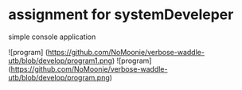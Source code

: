 # assignment for systemDeveleper 

simple console application

![program] (https://github.com/NoMoonie/verbose-waddle-utb/blob/develop/program1.png)
![program] (https://github.com/NoMoonie/verbose-waddle-utb/blob/develop/program.png)